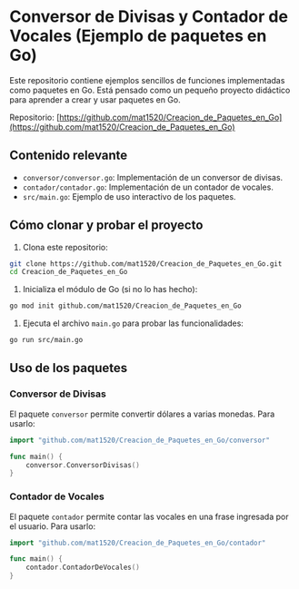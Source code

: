 # Conversor de Divisas y Contador de Vocales (Ejemplo de paquetes en Go)

Este repositorio contiene ejemplos sencillos de funciones implementadas como paquetes en Go. Está pensado como un pequeño proyecto didáctico para aprender a crear y usar paquetes en Go.

Repositorio: [https://github.com/mat1520/Creacion_de_Paquetes_en_Go](https://github.com/mat1520/Creacion_de_Paquetes_en_Go)

## Contenido relevante

- `conversor/conversor.go`: Implementación de un conversor de divisas.
- `contador/contador.go`: Implementación de un contador de vocales.
- `src/main.go`: Ejemplo de uso interactivo de los paquetes.

## Cómo clonar y probar el proyecto

1. Clona este repositorio:

```bash
git clone https://github.com/mat1520/Creacion_de_Paquetes_en_Go.git
cd Creacion_de_Paquetes_en_Go
```

1. Inicializa el módulo de Go (si no lo has hecho):

```bash
go mod init github.com/mat1520/Creacion_de_Paquetes_en_Go
```

1. Ejecuta el archivo `main.go` para probar las funcionalidades:

```bash
go run src/main.go
```

## Uso de los paquetes

### Conversor de Divisas

El paquete `conversor` permite convertir dólares a varias monedas. Para usarlo:

```go
import "github.com/mat1520/Creacion_de_Paquetes_en_Go/conversor"

func main() {
    conversor.ConversorDivisas()
}
```

### Contador de Vocales

El paquete `contador` permite contar las vocales en una frase ingresada por el usuario. Para usarlo:

```go
import "github.com/mat1520/Creacion_de_Paquetes_en_Go/contador"

func main() {
    contador.ContadorDeVocales()
}
```